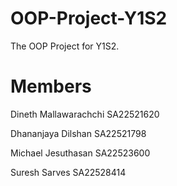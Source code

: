 # OOP-Project-Y1S2
The OOP Project for Y1S2.

# Members
Dineth Mallawarachchi 	SA22521620 

Dhananjaya Dilshan    	SA22521798

Michael Jesuthasan    	SA22523600

Suresh Sarves           SA22528414

